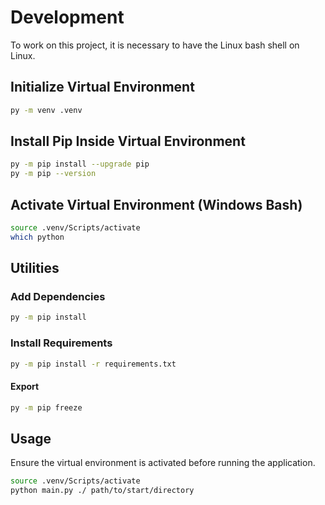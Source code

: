 # Development

To work on this project, it is necessary to have the Linux bash shell on Linux.

## Initialize Virtual Environment

```bash
py -m venv .venv
```

## Install Pip Inside Virtual Environment

```bash
py -m pip install --upgrade pip
py -m pip --version
```

## Activate Virtual Environment (Windows Bash)

```bash
source .venv/Scripts/activate
which python
```

## Utilities

### Add Dependencies

```bash
py -m pip install
```

### Install Requirements

```bash
py -m pip install -r requirements.txt
```

#### Export

```bash
py -m pip freeze
```

## Usage

Ensure the virtual environment is activated before running the application.

```bash
source .venv/Scripts/activate
python main.py ./ path/to/start/directory
```